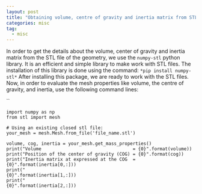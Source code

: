 ```yaml
---
layout: post
title: "Obtaining volume, centre of gravity and inertia matrix from STL file"
categories: misc
tag: 
  - misc
---
```


In order to get the details about the volume, center of gravity and inertia matrix from the STL file of the geometry, we use the `numpy-stl` python library. It is an efficient and simple library to make work with STL files. The installation of this library is done using the command:
`*pip install numpy-stl*`
After installing this package, we are ready to work with the STL files. Now, in order to evaluate the mesh properties like volume, the centre of gravity, and inertia, use the following command lines:

``

```
import numpy as np
from stl import mesh

# Using an existing closed stl file:
your_mesh = mesh.Mesh.from_file('file_name.stl')

volume, cog, inertia = your_mesh.get_mass_properties()
print("Volume                                  = {0}".format(volume))
print("Position of the center of gravity (COG) = {0}".format(cog))
print("Inertia matrix at expressed at the COG  = {0}".format(inertia[0,:]))
print("                                          {0}".format(inertia[1,:]))
print("                                          {0}".format(inertia[2,:]))
```

